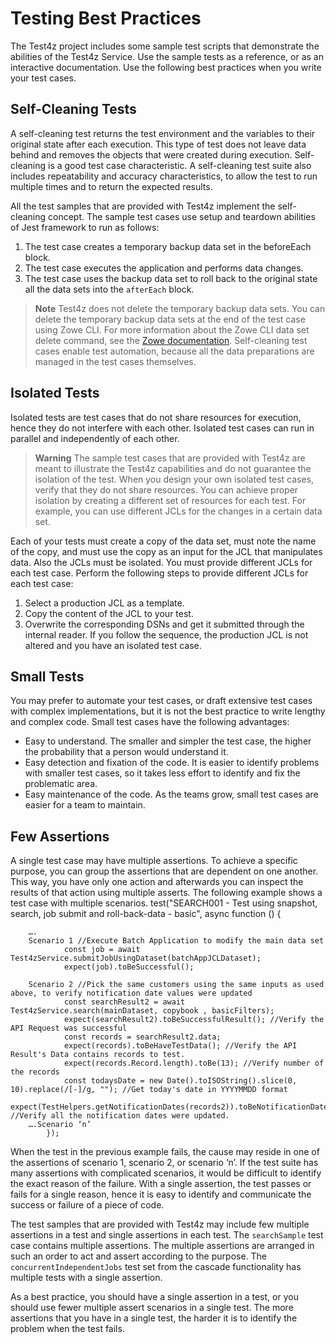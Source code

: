 # Testing Best Practices
The Test4z project includes some sample test scripts that demonstrate the abilities of the Test4z Service. Use the sample tests as a reference, or as an interactive documentation.
Use the following best practices when you write your test cases.

## Self-Cleaning Tests
A self-cleaning test returns the test environment and the variables to their original state after each execution. This type of test does not leave data behind and removes the objects that were created during execution. Self-cleaning is a good test case characteristic. A self-cleaning test suite also includes repeatability and accuracy characteristics, to allow the test to run multiple times and to return the expected results.


All the test samples that are provided with Test4z implement the self-cleaning concept. The sample test cases use setup and teardown abilities of Jest framework to run as follows:
1. The test case creates a temporary backup data set in the beforeEach block.
2. The test case executes the application and performs data changes.
3. The test case uses the backup data set to roll back to the original state all the data sets into the `afterEach` block.
>**Note** Test4z does not delete the temporary backup data sets. You can delete the temporary backup data sets at the end of the test case using Zowe CLI. For more information about the Zowe CLI data set delete command, see the [Zowe documentation](https://docs.zowe.org/).
Self-cleaning test cases enable test automation, because all the data preparations are managed in the test cases themselves.

## Isolated Tests
Isolated tests are test cases that do not share resources for execution, hence they do not interfere with each other. Isolated test cases can run in parallel and independently of each other.
>**Warning** The sample test cases that are provided with Test4z are meant to illustrate the Test4z capabilities and do not guarantee the isolation of the test. When you design your own isolated test cases, verify that they do not share resources.
You can achieve proper isolation by creating a different set of resources for each test. For example, you can use different JCLs for the changes in a certain data set.

Each of your tests must create a copy of the data set, must note the name of the copy, and must use the copy as an input for the JCL that manipulates data. Also the JCLs must be isolated. You must provide different JCLs for each test case. Perform the following steps to provide different JCLs for each test case:
1. Select a production JCL as a template.
2. Copy the content of the JCL to your test.
3. Overwrite the corresponding DSNs and get it submitted through the internal reader.
If you follow the sequence, the production JCL is not altered and you have an isolated test case.

## Small Tests
You may prefer to automate your test cases, or draft extensive test cases with complex implementations, but it is not the best practice to write lengthy and complex code. Small test cases have the following advantages:
- Easy to understand. The smaller and simpler the test case, the higher the probability that a person would understand it.
- Easy detection and fixation of the code. It is easier to identify problems with smaller test cases, so it takes less effort to identify and fix the problematic area.
- Easy maintenance of the code. As the teams grow, small test cases are easier for a team to maintain.

## Few Assertions
A single test case may have multiple assertions. To achieve a specific purpose, you can group the assertions that are dependent on one another. This way, you have only one action and afterwards you can inspect the results of that action using multiple asserts. The following example shows a test case with multiple scenarios.
        test("SEARCH001 - Test using snapshot, search, job submit and roll-back-data - basic", async function () {

        ….
        Scenario 1 //Execute Batch Application to modify the main data set
                const job = await Test4zService.submitJobUsingDataset(batchAppJCLDataset);
                expect(job).toBeSuccessful();

        Scenario 2 //Pick the same customers using the same inputs as used above, to verify notification date values were updated
                const searchResult2 = await Test4zService.search(mainDataset, copybook , basicFilters);
                expect(searchResult2).toBeSuccessfulResult(); //Verify the API Request was successful
                const records = searchResult2.data;
                expect(records).toBeHaveTestData(); //Verify the API Result's Data contains records to test.
                expect(records.Record.length).toBe(13); //Verify number of the records
                const todaysDate = new Date().toISOString().slice(0, 10).replace(/[-]/g, ""); //Get today's date in YYYYMMDD format
                expect(TestHelpers.getNotificationDates(records2)).toBeNotificationDatesEqualTo(todaysDate); //Verify all the notification dates were updated.
        ….Scenario ‘n’
            });
When the test in the previous example fails, the cause may reside in one of the assertions of scenario 1, scenario 2, or scenario ‘n’. If the test suite has many assertions with complicated scenarios, it would be difficult to identify the exact reason of the failure. With a single assertion, the test passes or fails for a single reason, hence it is easy to identify and communicate the success or failure of a piece of code.

The test samples that are provided with Test4z may include few multiple assertions in a test and single assertions in each test. The `searchSample` test case contains multiple assertions. The multiple assertions are arranged in such an order to act and assert according to the purpose. The `concurrentIndependentJobs` test set from the cascade functionality has multiple tests with a single assertion.

As a best practice, you should have a single assertion in a test, or you should use fewer multiple assert scenarios in a single test. The more assertions that you have in a single test, the harder it is to identify the problem when the test fails.
